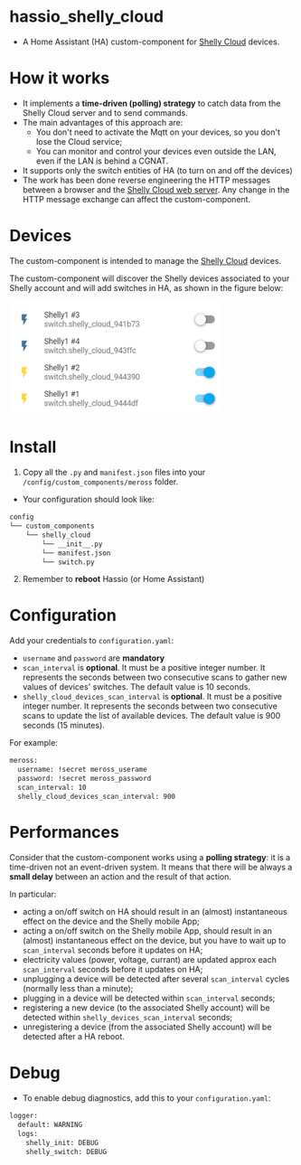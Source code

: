 # hassio_shelly_cloud
- A Home Assistant (HA) custom-component for [Shelly Cloud](https://shelly.cloud/) devices.
   
How it works
============
- It implements a **time-driven (polling) strategy** to catch data from the Shelly Cloud server and to send commands.
- The main advantages of this approach are:
    - You don't need to activate the Mqtt on your devices, so you don't lose the Cloud service;
    - You can monitor and control your devices even outside the LAN, even if the LAN is behind a CGNAT. 
- It supports only the switch entities of HA (to turn on and off the devices)
- The work has been done reverse engineering the HTTP messages between a browser and the [Shelly Cloud web server](https://my.shelly.cloud). 
Any change in the HTTP message exchange can affect the custom-component.

Devices
============

The custom-component is intended to manage the [Shelly Cloud](https://shelly.cloud/) devices. 

The custom-component will discover the Shelly devices associated to your Shelly account and will add switches in HA, as shown in the figure below:

<img src="res/shelly_cloud_switches.png" alt="Switches" height="200px"/>
  

Install
============

1. Copy all the `.py` and `manifest.json` files into your `/config/custom_components/meross` folder.
- Your configuration should look like:
```
config
└── custom_components
    └── shelly_cloud
        └── __init__.py
        └── manifest.json
        └── switch.py        
```

2. Remember to **reboot** Hassio (or Home Assistant)

Configuration
============

Add your credentials to `configuration.yaml`:
- `username` and `password` are **mandatory**
- `scan_interval` is **optional**. It must be a positive integer number. It represents the seconds between two consecutive scans to gather new values of devices' switches. The default value is 10 seconds. 
- `shelly_cloud_devices_scan_interval` is **optional**. It must be a positive integer number. It represents the seconds between two consecutive scans to update the list of available devices. The default value is 900 seconds (15 minutes). 

For example:
```
meross:
  username: !secret meross_userame
  password: !secret meross_password
  scan_interval: 10
  shelly_cloud_devices_scan_interval: 900
```

Performances
============
Consider that the custom-component works using a **polling strategy**: it is a time-driven not an event-driven system. 
It means that there will be always a **small delay** between an action and the result of that action.

In particular:
- acting a on/off switch on HA should result in an (almost) instantaneous effect on the device and the Shelly mobile App;
- acting a on/off switch on the Shelly mobile App, should result in an (almost) instantaneous effect on the device, but you have to wait up to `scan_interval` seconds before it updates on HA;
- electricity values (power, voltage, currant) are updated approx each `scan_interval` seconds before it updates on HA;
- unplugging a device will be detected after several `scan_interval` cycles (normally less than a minute);
- plugging in a device will be detected within `scan_interval` seconds;
- registering a new device (to the associated Shelly account) will be detected within `shelly_devices_scan_interval` seconds;
- unregistering a device (from the associated Shelly account) will be detected after a HA reboot.

Debug
============

- To enable debug diagnostics, add this to your `configuration.yaml`:
```
logger:
  default: WARNING
  logs:
    shelly_init: DEBUG    
    shelly_switch: DEBUG    
```